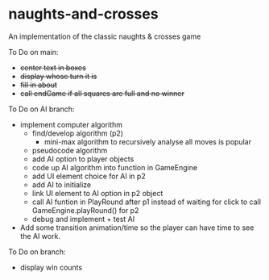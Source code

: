 # naughts-and-crosses
An implementation of the classic naughts &amp; crosses game

To Do on main:
* ~~center text in boxes~~
* ~~display whose turn it is~~
* ~~fill in about~~
* ~~call endGame if all squares are full and no winner~~

To Do on AI branch:
* implement computer algorithm
    * find/develop algorithm (p2)
        * mini-max algorithm to recursively analyse all moves is popular
    * pseudocode algorithm
    * add AI option to player objects
    * code up AI algorithm into function in GameEngine
    * add UI element choice for AI in p2
    * add AI to initialize
    * link UI element to AI option in p2 object
    * call AI funtion in PlayRound after p1 instead of waiting for click to call GameEngine.playRound() for p2
    * debug and implement + test AI
* Add some transition animation/time so the player can have time to see the AI work. 



To Do on branch:
* display win counts